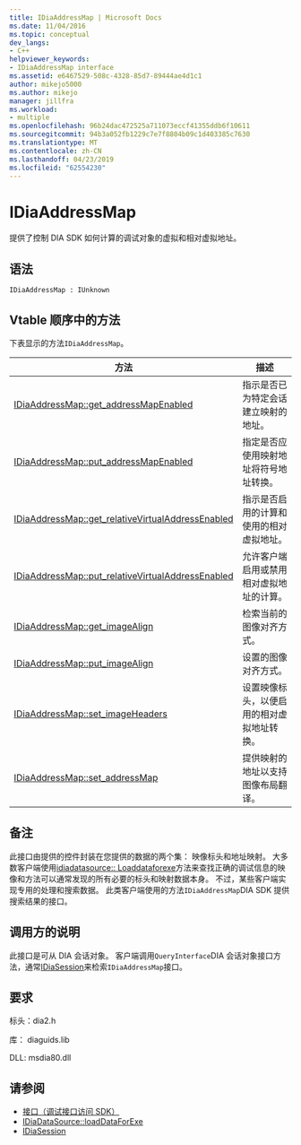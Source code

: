 ```yaml
---
title: IDiaAddressMap | Microsoft Docs
ms.date: 11/04/2016
ms.topic: conceptual
dev_langs:
- C++
helpviewer_keywords:
- IDiaAddressMap interface
ms.assetid: e6467529-508c-4328-85d7-89444ae4d1c1
author: mikejo5000
ms.author: mikejo
manager: jillfra
ms.workload:
- multiple
ms.openlocfilehash: 96b24dac472525a711073eccf41355ddb6f10611
ms.sourcegitcommit: 94b3a052fb1229c7e7f8804b09c1d403385c7630
ms.translationtype: MT
ms.contentlocale: zh-CN
ms.lasthandoff: 04/23/2019
ms.locfileid: "62554230"
---
```

# <a name="idiaaddressmap"></a>IDiaAddressMap
提供了控制 DIA SDK 如何计算的调试对象的虚拟和相对虚拟地址。

## <a name="syntax"></a>语法

```
IDiaAddressMap : IUnknown
```

## <a name="methods-in-vtable-order"></a>Vtable 顺序中的方法
 下表显示的方法`IDiaAddressMap`。

|方法|描述|
|------------|-----------------|
|[IDiaAddressMap::get_addressMapEnabled](../../debugger/debug-interface-access/idiaaddressmap-get-addressmapenabled.md)|指示是否已为特定会话建立映射的地址。|
|[IDiaAddressMap::put_addressMapEnabled](../../debugger/debug-interface-access/idiaaddressmap-put-addressmapenabled.md)|指定是否应使用映射地址将符号地址转换。|
|[IDiaAddressMap::get_relativeVirtualAddressEnabled](../../debugger/debug-interface-access/idiaaddressmap-get-relativevirtualaddressenabled.md)|指示是否启用的计算和使用的相对虚拟地址。|
|[IDiaAddressMap::put_relativeVirtualAddressEnabled](../../debugger/debug-interface-access/idiaaddressmap-put-relativevirtualaddressenabled.md)|允许客户端启用或禁用相对虚拟地址的计算。|
|[IDiaAddressMap::get_imageAlign](../../debugger/debug-interface-access/idiaaddressmap-get-imagealign.md)|检索当前的图像对齐方式。|
|[IDiaAddressMap::put_imageAlign](../../debugger/debug-interface-access/idiaaddressmap-put-imagealign.md)|设置的图像对齐方式。|
|[IDiaAddressMap::set_imageHeaders](../../debugger/debug-interface-access/idiaaddressmap-set-imageheaders.md)|设置映像标头，以便启用的相对虚拟地址转换。|
|[IDiaAddressMap::set_addressMap](../../debugger/debug-interface-access/idiaaddressmap-set-addressmap.md)|提供映射的地址以支持图像布局翻译。|

## <a name="remarks"></a>备注
 此接口由提供的控件封装在您提供的数据的两个集： 映像标头和地址映射。 大多数客户端使用[idiadatasource:: Loaddataforexe](../../debugger/debug-interface-access/idiadatasource-loaddataforexe.md)方法来查找正确的调试信息的映像和方法可以通常发现的所有必要的标头和映射数据本身。 不过，某些客户端实现专用的处理和搜索数据。 此类客户端使用的方法`IDiaAddressMap`DIA SDK 提供搜索结果的接口。

## <a name="notes-for-callers"></a>调用方的说明
 此接口是可从 DIA 会话对象。 客户端调用`QueryInterface`DIA 会话对象接口方法，通常[IDiaSession](../../debugger/debug-interface-access/idiasession.md)来检索`IDiaAddressMap`接口。

## <a name="requirements"></a>要求
 标头：dia2.h

 库： diaguids.lib

 DLL: msdia80.dll

## <a name="see-also"></a>请参阅
- [接口（调试接口访问 SDK）](../../debugger/debug-interface-access/interfaces-debug-interface-access-sdk.md)
- [IDiaDataSource::loadDataForExe](../../debugger/debug-interface-access/idiadatasource-loaddataforexe.md)
- [IDiaSession](../../debugger/debug-interface-access/idiasession.md)